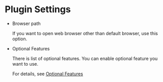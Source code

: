 Plugin Settings
===============

* Browser path

  If you want to open web browser other than default browser, use this option.

* Optional Features

  There is list of optional features. You can enable optional feature you want to use.

  For details, see [Optional Features](Plugins)
